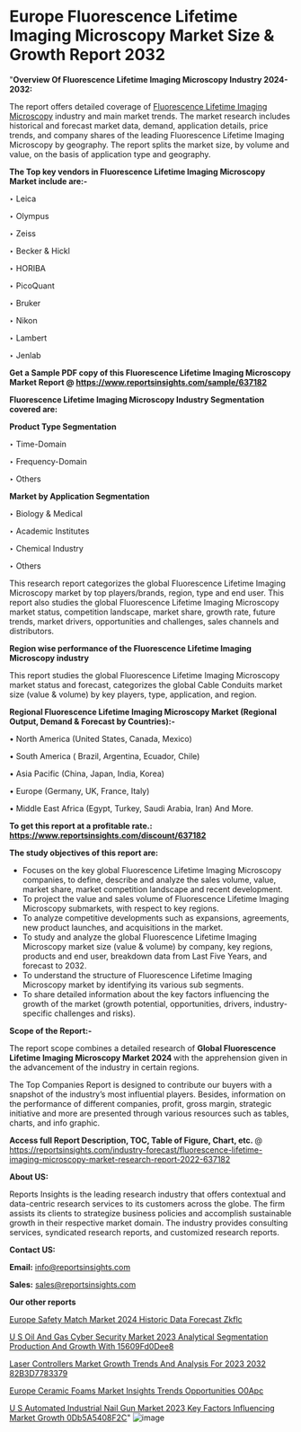 # Europe Fluorescence Lifetime Imaging Microscopy Market Size & Growth Report 2032

"<strong>Overview Of Fluorescence Lifetime Imaging Microscopy Industry 2024-2032:</strong>

The report offers detailed coverage of <a href=https://www.reportsinsights.com/sample/637182>Fluorescence Lifetime Imaging Microscopy</a> industry and main market trends. The market research includes historical and forecast market data, demand, application details, price trends, and company shares of the leading Fluorescence Lifetime Imaging Microscopy by geography. The report splits the market size, by volume and value, on the basis of application type and geography.

<strong>The Top key vendors in Fluorescence Lifetime Imaging Microscopy Market include are:- </strong>

‣ Leica

‣ Olympus

‣ Zeiss

‣ Becker & Hickl

‣ HORIBA

‣ PicoQuant

‣ Bruker

‣ Nikon

‣ Lambert

‣ Jenlab

<strong>Get a Sample PDF copy of this Fluorescence Lifetime Imaging Microscopy Market Report </strong><strong>@ <a href=https://www.reportsinsights.com/sample/637182 style=color:#0000ff;>https://www.reportsinsights.com/sample/637182</a> </strong>

<strong>Fluorescence Lifetime Imaging Microscopy Industry Segmentation covered are:</strong>

<strong>Product Type Segmentation</strong>

‣    Time-Domain

‣ Frequency-Domain

‣ Others

<strong>Market by Application Segmentation</strong>

‣   Biology & Medical

‣ Academic Institutes

‣ Chemical Industry

‣ Others

This research report categorizes the global Fluorescence Lifetime Imaging Microscopy market by top players/brands, region, type and end user. This report also studies the global Fluorescence Lifetime Imaging Microscopy market status, competition landscape, market share, growth rate, future trends, market drivers, opportunities and challenges, sales channels and distributors.

<strong>Region wise performance of the Fluorescence Lifetime Imaging Microscopy industry</strong><strong> </strong>

This report studies the global Fluorescence Lifetime Imaging Microscopy market status and forecast, categorizes the global Cable Conduits market size (value &amp; volume) by key players, type, application, and region. 

<strong>Regional Fluorescence Lifetime Imaging Microscopy Market (Regional Output, Demand &amp; Forecast by Countries):-</strong>

• North America (United States, Canada, Mexico)

• South America ( Brazil, Argentina, Ecuador, Chile)

• Asia Pacific (China, Japan, India, Korea)

• Europe (Germany, UK, France, Italy)

• Middle East Africa (Egypt, Turkey, Saudi Arabia, Iran) And More.

<strong>To get this report at a profitable rate.: <a href=https://www.reportsinsights.com/discount/637182 style=color:#0000ff;>https://www.reportsinsights.com/discount/637182</a></strong>

<strong>The study objectives of this report are:</strong>
<ul>
  <li>Focuses on the key global Fluorescence Lifetime Imaging Microscopy companies, to define, describe and analyze the sales volume, value, market share, market competition landscape and recent development.</li>
  <li>To project the value and sales volume of Fluorescence Lifetime Imaging Microscopy submarkets, with respect to key regions.</li>
  <li>To analyze competitive developments such as expansions, agreements, new product launches, and acquisitions in the market.</li>
  <li>To study and analyze the global Fluorescence Lifetime Imaging Microscopy market size (value &amp; volume) by company, key regions, products and end user, breakdown data from Last Five Years, and forecast to 2032.</li>
  <li>To understand the structure of Fluorescence Lifetime Imaging Microscopy market by identifying its various sub segments.</li>
  <li>To share detailed information about the key factors influencing the growth of the market (growth potential, opportunities, drivers, industry-specific challenges and risks).</li>
</ul>
<strong>Scope of the Report:-</strong><strong> </strong>

The report scope combines a detailed research of <strong>Global Fluorescence Lifetime Imaging Microscopy Market 2024 </strong>with the apprehension given in the advancement of the industry in certain regions.

The Top Companies Report is designed to contribute our buyers with a snapshot of the industry’s most influential players. Besides, information on the performance of different companies, profit, gross margin, strategic initiative and more are presented through various resources such as tables, charts, and info graphic.

<strong>Access full Report Description, TOC, Table of Figure, Chart, etc. </strong>@   <a href=https://reportsinsights.com/industry-forecast/fluorescence-lifetime-imaging-microscopy-market-research-report-2022-637182 style=color:#0000ff;>https://reportsinsights.com/industry-forecast/fluorescence-lifetime-imaging-microscopy-market-research-report-2022-637182</a>

<strong>About US:</strong>

Reports Insights is the leading research industry that offers contextual and data-centric research services to its customers across the globe. The firm assists its clients to strategize business policies and accomplish sustainable growth in their respective market domain. The industry provides consulting services, syndicated research reports, and customized research reports.

<strong>Contact US:</strong>

<p class=""""><b>Email:</b> <a href=mailto:info@reportsinsights.com>info@reportsinsights.com</a></p>
<p class=""""><b>Sales:</b> <a href=mailto:sales@reportsinsights.com>sales@reportsinsights.com</a></p>

<strong>Our other reports</strong>

<a href=https://www.linkedin.com/pulse/europe-safety-match-market-2024-historic-data-forecast-zkflc/>Europe Safety Match Market 2024 Historic Data Forecast Zkflc</a>

<a href=https://medium.com/@singhaakesh50/u-s-oil-and-gas-cyber-security-market-2023-analytical-segmentation-production-and-growth-with-15609fd0dee8>U S Oil And Gas Cyber Security Market 2023 Analytical Segmentation Production And Growth With 15609Fd0Dee8</a>

<a href=https://medium.com/@sakshideshmukh994/laser-controllers-market-growth-trends-and-analysis-for-2023-2032-82b3d7783379>Laser Controllers Market Growth Trends And Analysis For 2023 2032 82B3D7783379</a>

<a href=https://www.linkedin.com/pulse/europe-ceramic-foams-market-insights-trends-opportunities-o0apc/>Europe Ceramic Foams Market Insights Trends Opportunities O0Apc</a>

<a href=https://medium.com/@reportsinsights.aj/u-s-automated-industrial-nail-gun-market-2023-key-factors-influencing-market-growth-0db5a5408f2c>U S Automated Industrial Nail Gun Market 2023 Key Factors Influencing Market Growth 0Db5A5408F2C</a>"
![image](https://github.com/Reportsinsights123/RIgrowth/assets/158415881/8ec31f8b-f23c-466e-ba9b-fe6130a162bc)
